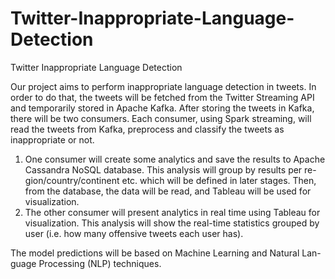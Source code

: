 # Twitter-Inappropriate-Language-Detection
Twitter Inappropriate Language Detection

Our project aims to perform inappropriate language detection in tweets. In order to do that, the tweets will be fetched from the Twitter Streaming API and temporarily stored in Apache Kafka. After storing the tweets in Kafka, there will be two consumers. Each consumer, using Spark streaming, will read the tweets from Kafka, preprocess and classify the tweets as inappropriate or not.

1. One consumer will create some analytics and save the results to Apache Cassandra NoSQL database. This analysis will group by results per re- gion/country/continent etc. which will be defined in later stages. Then, from the database, the data will be read, and Tableau will be used for visualization.
2. The other consumer will present analytics in real time using Tableau for visualization. This analysis will show the real-time statistics grouped by user (i.e. how many offensive tweets each user has).

The model predictions will be based on Machine Learning and Natural Lan- guage Processing (NLP) techniques.
